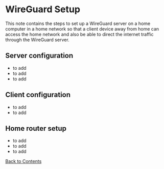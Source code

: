 # WireGuard Setup

This note contains the steps to set up a WireGuard server on a home computer in a home network so that a client device away from home can access the home network and also be able to direct the internet traffic through the WireGuard server.

## Server configuration
* to add
* to add
* to add

## Client configuration
* to add
* to add

## Home router setup
* to add
* to add
* to add

[Back to Contents](../README.md)
